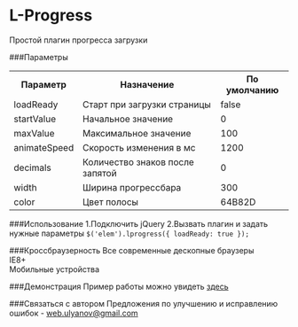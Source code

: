 L-Progress
==========

Простой плагин прогресса загрузки

###Параметры
<table>
    <tr>
      <th>Параметр</th>
      <th>Назначение</th>
	  <th>По умолчанию</th>
    </tr>
	<tr>
		<td>loadReady</td>
		<td>Старт при загрузки страницы</td>
		<td>false</td>
	</tr>
	<tr>
		<td>startValue</td>
		<td>Начальное значение</td>
		<td>0</td>
	</tr>
	<tr>
		<td>maxValue</td>
		<td>Максимальное значение</td>
		<td>100</td>
	</tr>
	<tr>
		<td>animateSpeed</td>
		<td>Скорость изменения в мс</td>
		<td>1200</td>
	</tr>
	<tr>
		<td>decimals</td>
		<td>Количество знаков после запятой</td>
		<td>0</td>
	</tr>
	<tr>
		<td>width</td>
		<td>Ширина прогрессбара</td>
		<td>300</td>
	</tr>
	<tr>
		<td>color</td>
		<td>Цвет полосы</td>
		<td>64B82D</td>
	</tr>
</table>

###Использование
1.Подключить jQuerу
2.Вызвать плагин и задать нужные параметры
`
$('elem').lprogress({
	loadReady: true
});
`

###Кроссбраузерность
Все современные дескопные браузеры<br>
IE8+<br>
Мобильные устройства<br>

###Демонстрация
Пример работы можно увидеть <a target="_blank" href="http://m-ulyanov.github.io/l-progress/">здесь</a>

###Связаться с автором
Предложения по улучшению и исправлению ошибок - <a href="mailto:web.ulyanov@gmail.com">web.ulyanov@gmail.com</a>
